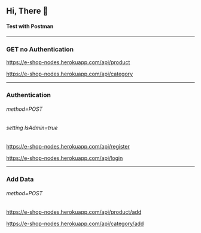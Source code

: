 ## Hi, There 👋 

#### Test with Postman
---------

<p align=center> 
 
 ###  GET no Authentication
<a href="https://e-shop-nodes.herokuapp.com/api/product">https://e-shop-nodes.herokuapp.com/api/product</a>

<a href="https://e-shop-nodes.herokuapp.com/api/category">https://e-shop-nodes.herokuapp.com/api/category</a>
 
 ---------------
 
### Authentication
 ######  method=POST
 
 ###### setting IsAdmin=true

<a href="https://e-shop-nodes.herokuapp.com/api/register">https://e-shop-nodes.herokuapp.com/api/register</a>

<a href="https://e-shop-nodes.herokuapp.com/api/login">https://e-shop-nodes.herokuapp.com/api/login</a>

 -------------
 
 ### Add Data
  ######  method=POST
 
 <a href="#">https://e-shop-nodes.herokuapp.com/api/product/add</a>

  <a href="#">https://e-shop-nodes.herokuapp.com/api/category/add</a>
 
  
</p>
